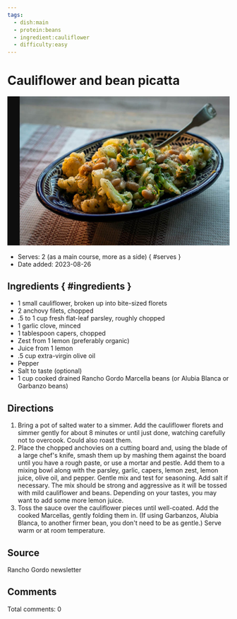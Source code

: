 ```yaml
---
tags:
  - dish:main
  - protein:beans
  - ingredient:cauliflower
  - difficulty:easy
---
```

# Cauliflower and bean picatta

![Recipe picture](../images/cauliflower_and_bean-0.png)

- Serves: 2 (as a main course, more as a side)
{ #serves }
- Date added: 2023-08-26

## Ingredients { #ingredients }

- 1 small cauliflower, broken up into bite-sized florets
- 2 anchovy filets, chopped
- .5 to 1 cup fresh flat-leaf parsley, roughly chopped
- 1 garlic clove, minced
- 1 tablespoon capers, chopped
- Zest from 1 lemon (preferably organic)
- Juice from 1 lemon
- .5 cup extra-virgin olive oil
- Pepper
- Salt to taste (optional)
- 1 cup cooked drained Rancho Gordo Marcella beans (or Alubia Blanca or Garbanzo beans)

## Directions

1. Bring a pot of salted water to a simmer. Add the cauliflower florets and simmer gently for about 8 minutes or until just done, watching carefully not to overcook.  Could also roast them.
2. Place the chopped anchovies on a cutting board and, using the blade of a large chef's knife, smash them up by mashing them against the board until you have a rough paste, or use a mortar and pestle. Add them to a mixing bowl along with the parsley, garlic, capers, lemon zest, lemon juice, olive oil, and pepper. Gentle mix and test for seasoning. Add salt if necessary. The mix should be strong and aggressive as it will be tossed with mild cauliflower and beans. Depending on your tastes, you may want to add some more lemon juice. 
3. Toss the sauce over the cauliflower pieces until well-coated. Add the cooked Marcellas, gently folding them in. (If using Garbanzos, Alubia Blanca, to another firmer bean, you don't need to be as gentle.) Serve warm or at room temperature. 

## Source

Rancho Gordo newsletter

## Comments

Total comments: 0

